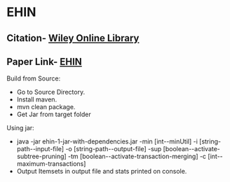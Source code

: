 # EHIN

## Citation- [Wiley Online Library](https://onlinelibrary.wiley.com/doi/pdf/10.1111/exsy.12296)
## Paper Link- [EHIN](https://drive.google.com/file/d/14YiZnw4CQBdnRY38JryR5XjaC7i1a2U6/view?usp=sharing)

Build from Source:
- Go to Source Directory.
- Install maven.
- mvn clean package.
- Get Jar from target folder

Using jar:
- java -jar ehin-1-jar-with-dependencies.jar -min [int--minUtil] -i [string-path--input-file] -o [string-path--output-file] -sup [boolean--activate-subtree-pruning] -tm [boolean--activate-transaction-merging] -c [int--maximum-transactions]
- Output Itemsets in output file and stats printed on console.
